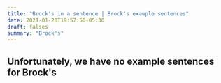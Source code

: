 ```yaml
---
title: "Brock's in a sentence | Brock's example sentences"
date: 2021-01-20T19:57:50+05:30
draft: falses
summary: "Brock's"
---
```

## Unfortunately, we have no example sentences for Brock's                 
